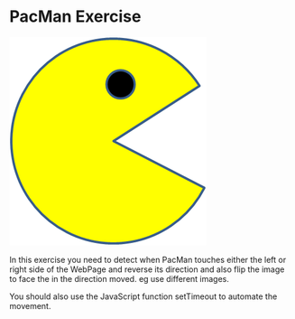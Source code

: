 # PacMan Exercise
<img src='PacMan1.png'>

In this exercise you need to detect when PacMan touches either the left or right side of the WebPage and reverse its direction and also flip the image to face the in the direction moved. eg use different images. 

You should also use the JavaScript function setTimeout to automate the movement.
